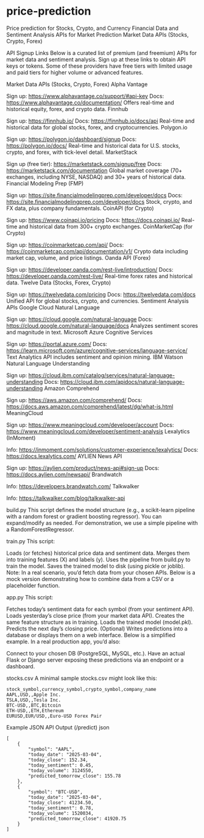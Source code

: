 # price-prediction
Price prediction for Stocks, Crypto, and Currency
Financial Data and Sentiment Analysis APIs for Market Prediction
Market Data APIs (Stocks, Crypto, Forex)


API Signup Links
Below is a curated list of premium (and freemium) APIs for market data and sentiment analysis. Sign up at these links to obtain API keys or tokens. Some of these providers have free tiers with limited usage and paid tiers for higher volume or advanced features.

Market Data APIs (Stocks, Crypto, Forex)
Alpha Vantage

Sign up: https://www.alphavantage.co/support/#api-key
Docs: https://www.alphavantage.co/documentation/
Offers real-time and historical equity, forex, and crypto data.
Finnhub

Sign up: https://finnhub.io/
Docs: https://finnhub.io/docs/api
Real-time and historical data for global stocks, forex, and cryptocurrencies.
Polygon.io

Sign up: https://polygon.io/dashboard/signup
Docs: https://polygon.io/docs/
Real-time and historical data for U.S. stocks, crypto, and forex, with tick-level detail.
MarketStack

Sign up (free tier): https://marketstack.com/signup/free
Docs: https://marketstack.com/documentation
Global market coverage (70+ exchanges, including NYSE, NASDAQ) and 30+ years of historical data.
Financial Modeling Prep (FMP)

Sign up: https://site.financialmodelingprep.com/developer/docs
Docs: https://site.financialmodelingprep.com/developer/docs
Stock, crypto, and FX data, plus company fundamentals.
CoinAPI (for Crypto)

Sign up: https://www.coinapi.io/pricing
Docs: https://docs.coinapi.io/
Real-time and historical data from 300+ crypto exchanges.
CoinMarketCap (for Crypto)

Sign up: https://coinmarketcap.com/api/
Docs: https://coinmarketcap.com/api/documentation/v1/
Crypto data including market cap, volume, and price listings.
Oanda API (Forex)

Sign up: https://developer.oanda.com/rest-live/introduction/
Docs: https://developer.oanda.com/rest-live/
Real-time forex rates and historical data.
Twelve Data (Stocks, Forex, Crypto)

Sign up: https://twelvedata.com/pricing
Docs: https://twelvedata.com/docs
Unified API for global stocks, crypto, and currencies.
Sentiment Analysis APIs
Google Cloud Natural Language

Sign up: https://cloud.google.com/natural-language
Docs: https://cloud.google.com/natural-language/docs
Analyzes sentiment scores and magnitude in text.
Microsoft Azure Cognitive Services

Sign up: https://portal.azure.com/
Docs: https://learn.microsoft.com/azure/cognitive-services/language-service/
Text Analytics API includes sentiment and opinion mining.
IBM Watson Natural Language Understanding

Sign up: https://cloud.ibm.com/catalog/services/natural-language-understanding
Docs: https://cloud.ibm.com/apidocs/natural-language-understanding
Amazon Comprehend

Sign up: https://aws.amazon.com/comprehend/
Docs: https://docs.aws.amazon.com/comprehend/latest/dg/what-is.html
MeaningCloud

Sign up: https://www.meaningcloud.com/developer/account
Docs: https://www.meaningcloud.com/developer/sentiment-analysis
Lexalytics (InMoment)

Info: https://inmoment.com/solutions/customer-experience/lexalytics/
Docs: https://docs.lexalytics.com/
AYLIEN News API

Sign up: https://aylien.com/product/news-api#sign-up
Docs: https://docs.aylien.com/newsapi/
Brandwatch

Info: https://developers.brandwatch.com/
Talkwalker

Info: https://talkwalker.com/blog/talkwalker-api



 build.py
This script defines the model structure (e.g., a scikit-learn pipeline with a random forest or gradient boosting regressor). You can expand/modify as needed. For demonstration, we use a simple pipeline with a RandomForestRegressor.

  train.py
This script:

Loads (or fetches) historical price data and sentiment data.
Merges them into training features (X) and labels (y).
Uses the pipeline from build.py to train the model.
Saves the trained model to disk (using pickle or joblib).
Note: In a real scenario, you’d fetch data from your chosen APIs. Below is a mock version demonstrating how to combine data from a CSV or a placeholder function.

  app.py
This script:

Fetches today’s sentiment data for each symbol (from your sentiment API).
Loads yesterday’s close price (from your market data API).
Creates the same feature structure as in training.
Loads the trained model (model.pkl).
Predicts the next day’s closing price.
(Optional) Writes predictions into a database or displays them on a web interface.
Below is a simplified example. In a real production app, you’d also:

Connect to your chosen DB (PostgreSQL, MySQL, etc.).
Have an actual Flask or Django server exposing these predictions via an endpoint or a dashboard.

  stocks.csv
A minimal sample stocks.csv might look like this:

````
stock_symbol,currency_symbol,crypto_symbol,company_name
AAPL,USD,,Apple Inc.
TSLA,USD,,Tesla Inc.
BTC-USD,,BTC,Bitcoin
ETH-USD,,ETH,Ethereum
EURUSD,EUR/USD,,Euro-USD Forex Pair
````

Example JSON API Output (/predict)
json
````
[
    {
        "symbol": "AAPL",
        "today_date": "2025-03-04",
        "today_close": 152.34,
        "today_sentiment": 0.45,
        "today_volume": 3124550,
        "predicted_tomorrow_close": 155.78
    },
    {
        "symbol": "BTC-USD",
        "today_date": "2025-03-04",
        "today_close": 41234.50,
        "today_sentiment": 0.78,
        "today_volume": 1520034,
        "predicted_tomorrow_close": 41920.75
    }
]
````